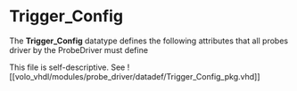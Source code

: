 # Trigger_Config
The **Trigger_Config** datatype defines the following attributes that all probes driver by the ProbeDriver must define

This file is self-descriptive. See
![[volo_vhdl/modules/probe_driver/datadef/Trigger_Config_pkg.vhd]]
